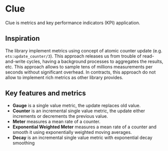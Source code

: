 # Clue

Clue is metrics and key performance indicators (KPI) application.  


## Inspiration

The library implement metrics using concept of atomic counter update (e.g. `ets:update_counter/3`). This approach releases us from trouble of read-and-write cycles, having a background processes to aggregates the results, etc. This approach allows to sample tens of millions measurements per seconds without significant overhead. In contracts, this approach do not allow to implement rich metrics as other library provides.   


## Key features and metrics

* **Gauge** is a single value metric, the update replaces old value.
* **Counter** is an incremental single value metric, the update either increments or decrements the previous value.
* **Meter** measures a mean rate of a counter.
* **Exponential Weighted Meter** measures a mean rate of a counter and smooth it using exponentially weighted moving averages.
* **Decay** is an incremental single value metric with exponential decay smoothing

 